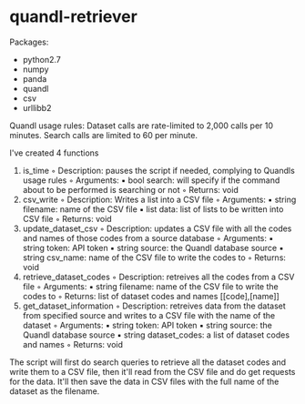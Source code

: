 # quandl-retriever
Packages:
  * python2.7
  * numpy
  *	panda
  *	quandl
  *	csv
  * urllibb2

Quandl usage rules:
Dataset calls are rate-limited to 2,000 calls per 10 minutes. Search calls are limited to 60 per minute. 

I've created 4 functions
  1.	is_time
    ◦	Description: pauses the script if needed, complying to Quandls usage rules
    ◦	Arguments: 
      ▪	bool search: will specify if the command about to be performed is searching or not 
    ◦	Returns: void
  2.	csv_write
    ◦	Description: Writes a list into a CSV file
    ◦	Arguments: 
      ▪	string filename: name of the CSV file 
      ▪	list data: list of lists to be written into CSV file
    ◦	Returns: void
  3.	update_dataset_csv
    ◦	Description: updates a CSV file with all the codes and names of those codes from a source database
    ◦	Arguments: 
      ▪	string token: API token
      ▪	string source: the Quandl database source
      ▪	string csv_name: name of the CSV file to write the codes to 
    ◦	Returns: void
  4.	retrieve_dataset_codes
    ◦	Description: retreives all the codes from a CSV file
    ◦	Arguments: 
      ▪	string filename: name of the CSV file to write the codes to 
    ◦	Returns: list of dataset codes and names [[code],[name]]
  5.	get_dataset_information
    ◦	Description: retreives data from the dataset from specified source and writes to a CSV file with the name of the dataset
    ◦	Arguments: 
      ▪	string token: API token
      ▪	string source: the Quandl database source
      ▪	string dataset_codes: a list of dataset codes and names 
  ◦	Returns: void

The script will first do search queries to retrieve all the dataset codes and write them to a CSV file, then it'll read from the CSV file and do get requests for the data. It'll then save the data in CSV files with the full name of the dataset as the filename.

